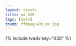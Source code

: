 ```yaml
--- 
layout: sieutv
title: mx 430
tags: [mxtv]
thumb: ffmpeg/430_mx.jpg
---
```

{% include tvadv key="430" %} 
